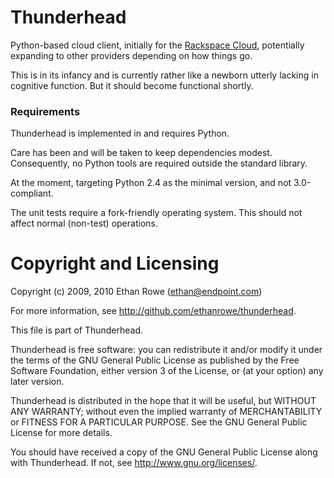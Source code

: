 Thunderhead
===========

Python-based cloud client, initially for the [Rackspace Cloud][rsc], potentially expanding
to other providers depending on how things go.

This is in its infancy and is currently rather like a newborn utterly lacking in
cognitive function.  But it should become functional shortly.

### Requirements

Thunderhead is implemented in and requires Python.

Care has been and will be taken to keep dependencies modest.  Consequently, no Python tools
are required outside the standard library.

At the moment, targeting Python 2.4 as the minimal version, and not 3.0-compliant.

The unit tests require a fork-friendly operating system.  This should not affect normal
(non-test) operations.

Copyright and Licensing
=======================

Copyright (c) 2009, 2010 Ethan Rowe (ethan@endpoint.com)

For more information, see <http://github.com/ethanrowe/thunderhead>.

This file is part of Thunderhead.

Thunderhead is free software: you can redistribute it and/or modify
it under the terms of the GNU General Public License as published by
the Free Software Foundation, either version 3 of the License, or
(at your option) any later version.

Thunderhead is distributed in the hope that it will be useful,
but WITHOUT ANY WARRANTY; without even the implied warranty of
MERCHANTABILITY or FITNESS FOR A PARTICULAR PURPOSE.  See the
GNU General Public License for more details.

You should have received a copy of the GNU General Public License
along with Thunderhead.  If not, see <http://www.gnu.org/licenses/>.

[rsc]: http://rackspacecloud.com
